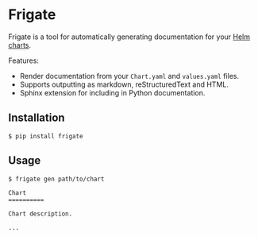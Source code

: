 # Frigate

Frigate is a tool for automatically generating documentation for your [Helm charts](https://helm.sh/).

<!-- TODO: Add badges for CI, PyPI, etc -->

Features:

- Render documentation from your `Chart.yaml` and `values.yaml` files.
- Supports outputting as markdown, reStructuredText and HTML.
- Sphinx extension for including in Python documentation.

## Installation

```
$ pip install frigate
```

## Usage

```
$ frigate gen path/to/chart

Chart
==========

Chart description.

...
```

<!-- TODO: Link to docs once set up on RTD -->
